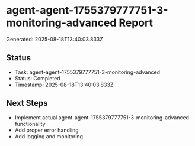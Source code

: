 # agent-agent-1755379777751-3-monitoring-advanced Report

Generated: 2025-08-18T13:40:03.833Z

## Status
- Task: agent-agent-1755379777751-3-monitoring-advanced
- Status: Completed
- Timestamp: 2025-08-18T13:40:03.833Z

## Next Steps
- Implement actual agent-agent-1755379777751-3-monitoring-advanced functionality
- Add proper error handling
- Add logging and monitoring

